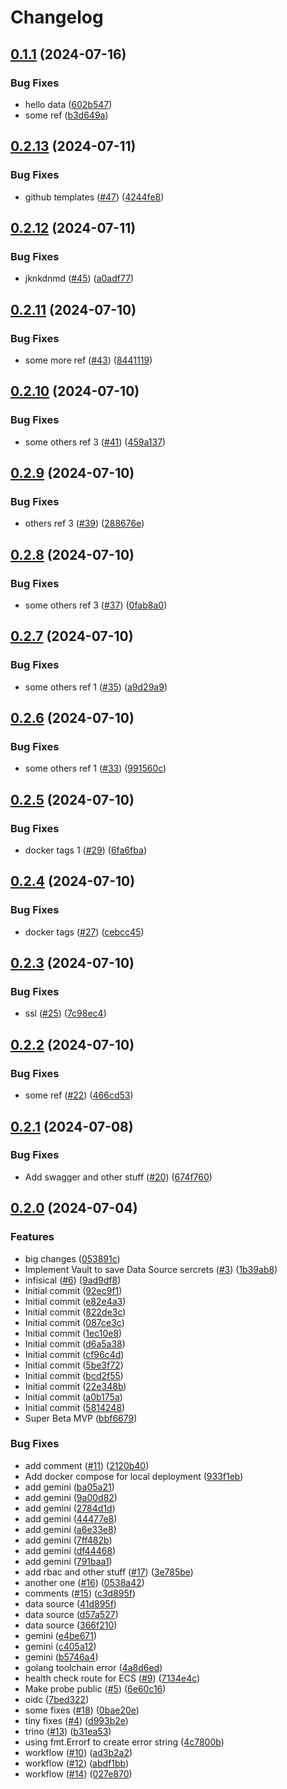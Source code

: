 # Changelog

## [0.1.1](https://github.com/eddydecena/vega-core-example/compare/v0.1.0...v0.1.1) (2024-07-16)


### Bug Fixes

* hello data ([602b547](https://github.com/eddydecena/vega-core-example/commit/602b54725c21fa456c118158439c30afcfdb16d1))
* some ref ([b3d649a](https://github.com/eddydecena/vega-core-example/commit/b3d649adf1bc2a95c8df5e8988adea6317ccddb1))

## [0.2.13](https://github.com/poligonoio/vega-core/compare/v0.2.12...v0.2.13) (2024-07-11)


### Bug Fixes

* github templates ([#47](https://github.com/poligonoio/vega-core/issues/47)) ([4244fe8](https://github.com/poligonoio/vega-core/commit/4244fe882796b0b329f64e9ffb15fb2d7dd6b02a))

## [0.2.12](https://github.com/poligonoio/vega-core/compare/v0.2.11...v0.2.12) (2024-07-11)


### Bug Fixes

* jknkdnmd ([#45](https://github.com/poligonoio/vega-core/issues/45)) ([a0adf77](https://github.com/poligonoio/vega-core/commit/a0adf77736b9f862cef8627a8aa7eba778d224a3))

## [0.2.11](https://github.com/poligonoio/vega-core/compare/v0.2.10...v0.2.11) (2024-07-10)


### Bug Fixes

* some more ref ([#43](https://github.com/poligonoio/vega-core/issues/43)) ([8441119](https://github.com/poligonoio/vega-core/commit/84411191b40bb4599ebb64be6f62916e8db1fb14))

## [0.2.10](https://github.com/poligonoio/vega-core/compare/v0.2.9...v0.2.10) (2024-07-10)


### Bug Fixes

* some others ref 3 ([#41](https://github.com/poligonoio/vega-core/issues/41)) ([459a137](https://github.com/poligonoio/vega-core/commit/459a13702410964267c4f0a35c6df4b40b0c910f))

## [0.2.9](https://github.com/poligonoio/vega-core/compare/v0.2.8...v0.2.9) (2024-07-10)


### Bug Fixes

* others ref 3 ([#39](https://github.com/poligonoio/vega-core/issues/39)) ([288676e](https://github.com/poligonoio/vega-core/commit/288676e5d9aee63f05c43800dc7b5bf75f4dc7b4))

## [0.2.8](https://github.com/poligonoio/vega-core/compare/v0.2.7...v0.2.8) (2024-07-10)


### Bug Fixes

* some others ref 3 ([#37](https://github.com/poligonoio/vega-core/issues/37)) ([0fab8a0](https://github.com/poligonoio/vega-core/commit/0fab8a09c7b52676a7c2683ee9271c29fb873c70))

## [0.2.7](https://github.com/poligonoio/vega-core/compare/v0.2.6...v0.2.7) (2024-07-10)


### Bug Fixes

* some others ref 1 ([#35](https://github.com/poligonoio/vega-core/issues/35)) ([a9d29a9](https://github.com/poligonoio/vega-core/commit/a9d29a9d25f5ebf205e7e0f93b87b43dba7430b5))

## [0.2.6](https://github.com/poligonoio/vega-core/compare/v0.2.5...v0.2.6) (2024-07-10)


### Bug Fixes

* some others ref 1 ([#33](https://github.com/poligonoio/vega-core/issues/33)) ([991560c](https://github.com/poligonoio/vega-core/commit/991560c3cc42a33f05ddda05c88723375c7dcc5b))

## [0.2.5](https://github.com/poligonoio/vega-core/compare/v0.2.4...v0.2.5) (2024-07-10)


### Bug Fixes

* docker tags 1 ([#29](https://github.com/poligonoio/vega-core/issues/29)) ([6fa6fba](https://github.com/poligonoio/vega-core/commit/6fa6fba6285446d7f597401d4e46e68360146459))

## [0.2.4](https://github.com/poligonoio/vega-core/compare/v0.2.3...v0.2.4) (2024-07-10)


### Bug Fixes

* docker tags ([#27](https://github.com/poligonoio/vega-core/issues/27)) ([cebcc45](https://github.com/poligonoio/vega-core/commit/cebcc4532e326025362cb9fac421a08124292cfc))

## [0.2.3](https://github.com/poligonoio/vega-core/compare/v0.2.2...v0.2.3) (2024-07-10)


### Bug Fixes

* ssl ([#25](https://github.com/poligonoio/vega-core/issues/25)) ([7c98ec4](https://github.com/poligonoio/vega-core/commit/7c98ec4c06acaba1a8e36b19e15861a696ceea22))

## [0.2.2](https://github.com/poligonoio/vega-core/compare/v0.2.1...v0.2.2) (2024-07-10)


### Bug Fixes

* some ref ([#22](https://github.com/poligonoio/vega-core/issues/22)) ([466cd53](https://github.com/poligonoio/vega-core/commit/466cd53fa9ca060e9df74c3f93c24f0a35c5a6bb))

## [0.2.1](https://github.com/poligonoio/vega-core/compare/v0.2.0...v0.2.1) (2024-07-08)


### Bug Fixes

* Add swagger and other stuff ([#20](https://github.com/poligonoio/vega-core/issues/20)) ([674f760](https://github.com/poligonoio/vega-core/commit/674f76005f521e17bb92e7211d26b785ae90e9cc))

## [0.2.0](https://github.com/poligonoio/vega-core/compare/v0.1.0...v0.2.0) (2024-07-04)


### Features

* big changes ([053891c](https://github.com/poligonoio/vega-core/commit/053891c5b1fde12ef78a00fe072791709e6a1d8a))
* Implement Vault to save Data Source sercrets ([#3](https://github.com/poligonoio/vega-core/issues/3)) ([1b39ab8](https://github.com/poligonoio/vega-core/commit/1b39ab89cd39c4f275b6e6a41f89f80027ee8bea))
* infisical ([#6](https://github.com/poligonoio/vega-core/issues/6)) ([9ad9df8](https://github.com/poligonoio/vega-core/commit/9ad9df80429048c5856e6ce0148ca9b706c5401a))
* Initial commit ([92ec9f1](https://github.com/poligonoio/vega-core/commit/92ec9f1a62b43f568d35ff0111fc3b826fdcca41))
* Initial commit ([e82e4a3](https://github.com/poligonoio/vega-core/commit/e82e4a3a1eb71a0680ed0699d7d7eedbc4cc7780))
* Initial commit ([822de3c](https://github.com/poligonoio/vega-core/commit/822de3cfd41dc16006800dd1755591826b22b97e))
* Initial commit ([087ce3c](https://github.com/poligonoio/vega-core/commit/087ce3c800f7ee706c4841b60d67cbc33dd01798))
* Initial commit ([1ec10e8](https://github.com/poligonoio/vega-core/commit/1ec10e897ef0ea97ee6cb845bbd047e921a1f49c))
* Initial commit ([d6a5a38](https://github.com/poligonoio/vega-core/commit/d6a5a38808ac5534efbcc6bf4769c39100335785))
* Initial commit ([cf96c4d](https://github.com/poligonoio/vega-core/commit/cf96c4d33783fa96aedf5050ec5221eeeef5138b))
* Initial commit ([5be3f72](https://github.com/poligonoio/vega-core/commit/5be3f72c1433df4950109697cd4b19cdb5b5bb06))
* Initial commit ([bcd2f55](https://github.com/poligonoio/vega-core/commit/bcd2f5578a16b8cabe67cc83aee1d70fd8d862fc))
* Initial commit ([22e348b](https://github.com/poligonoio/vega-core/commit/22e348b779931a7da24e491fa77373896b37c434))
* Initial commit ([a0b175a](https://github.com/poligonoio/vega-core/commit/a0b175a41d12dc1116eb439efff85a8f4075c131))
* Initial commit ([5814248](https://github.com/poligonoio/vega-core/commit/58142482ce4b1cdabf5df6bc0f7664838a4e054d))
* Super Beta MVP ([bbf6679](https://github.com/poligonoio/vega-core/commit/bbf667939fa00d7b33320d30194ce5ea56cf08e3))


### Bug Fixes

* add comment ([#11](https://github.com/poligonoio/vega-core/issues/11)) ([2120b40](https://github.com/poligonoio/vega-core/commit/2120b40d3db31383b2524138dc775280fce9b8f0))
* Add docker compose for local deployment ([933f1eb](https://github.com/poligonoio/vega-core/commit/933f1eb4b28d45eba2bb26ee07b7c91e694f0354))
* add gemini ([ba05a21](https://github.com/poligonoio/vega-core/commit/ba05a21da2fdfe45868de1c348d5a29f856e6072))
* add gemini ([9a00d82](https://github.com/poligonoio/vega-core/commit/9a00d8240c38a49a99ef399b7ad25c01eef0bbdc))
* add gemini ([2784d1d](https://github.com/poligonoio/vega-core/commit/2784d1de95c0b0bda9e5f7996e7dbdf54380a2d5))
* add gemini ([44477e8](https://github.com/poligonoio/vega-core/commit/44477e80bbeadbc8788f9f59310cc2a7170d5697))
* add gemini ([a6e33e8](https://github.com/poligonoio/vega-core/commit/a6e33e8c37c1861e1c4a64f5ad80e95f02a7aeb5))
* add gemini ([7ff482b](https://github.com/poligonoio/vega-core/commit/7ff482bbdb2a4f42d3fb70f816466907abe1e2d9))
* add gemini ([df44468](https://github.com/poligonoio/vega-core/commit/df444688d2567709e1f37c58d33218f92ab19af3))
* add gemini ([791baa1](https://github.com/poligonoio/vega-core/commit/791baa1991bcc68fed67c9f94098d78f03629c6d))
* add rbac and other stuff ([#17](https://github.com/poligonoio/vega-core/issues/17)) ([3e785be](https://github.com/poligonoio/vega-core/commit/3e785bed7e9378c119170bd91f26683feb384ce0))
* another one ([#16](https://github.com/poligonoio/vega-core/issues/16)) ([0538a42](https://github.com/poligonoio/vega-core/commit/0538a42e76ead1a5ffef3b16b87dc011928aab77))
* comments ([#15](https://github.com/poligonoio/vega-core/issues/15)) ([c3d895f](https://github.com/poligonoio/vega-core/commit/c3d895f3c2524667a1b6bc5f66311894985b1f10))
* data source ([41d895f](https://github.com/poligonoio/vega-core/commit/41d895fcc34b3a98df6ad4e7fa9351a3c28bcb5f))
* data source ([d57a527](https://github.com/poligonoio/vega-core/commit/d57a52706c840f7588797da3e726c66a43d73c9e))
* data source ([366f210](https://github.com/poligonoio/vega-core/commit/366f2105e452b3d411e9bf6414ff6fc886379a3d))
* gemini ([e4be671](https://github.com/poligonoio/vega-core/commit/e4be671b60754f60c97bb51f820eb465523cd8ff))
* gemini ([c405a12](https://github.com/poligonoio/vega-core/commit/c405a126d59b5849f214ed5c69f48335d61e7fe8))
* gemini ([b5746a4](https://github.com/poligonoio/vega-core/commit/b5746a4af9cc304fb60dcf5ebe21326052035a6e))
* golang toolchain error ([4a8d6ed](https://github.com/poligonoio/vega-core/commit/4a8d6ed92d5707028a24cc63dd20b5a4747be101))
* health check route for ECS ([#9](https://github.com/poligonoio/vega-core/issues/9)) ([7134e4c](https://github.com/poligonoio/vega-core/commit/7134e4c336160f4351673dce1383559deb9f7a9d))
* Make probe public ([#5](https://github.com/poligonoio/vega-core/issues/5)) ([6e60c16](https://github.com/poligonoio/vega-core/commit/6e60c169b70c84d1a7290647523f5b5aa9caaaf0))
* oidc ([7bed322](https://github.com/poligonoio/vega-core/commit/7bed32221de7349c0a5164f9edce66451effac63))
* some fixes ([#18](https://github.com/poligonoio/vega-core/issues/18)) ([0bae20e](https://github.com/poligonoio/vega-core/commit/0bae20eb9bf699bb5aa8147a6a63ad17b3551b05))
* tiny fixes ([#4](https://github.com/poligonoio/vega-core/issues/4)) ([d993b2e](https://github.com/poligonoio/vega-core/commit/d993b2e94d03f5c67050fd1d9136cc76de82e302))
* trino ([#13](https://github.com/poligonoio/vega-core/issues/13)) ([b31ea53](https://github.com/poligonoio/vega-core/commit/b31ea53ae5cea436f80133bb73992254b05f144f))
* using fmt.Errorf to create error string ([4c7800b](https://github.com/poligonoio/vega-core/commit/4c7800bffe330002574ae53138c24c15011bd0d0))
* workflow ([#10](https://github.com/poligonoio/vega-core/issues/10)) ([ad3b2a2](https://github.com/poligonoio/vega-core/commit/ad3b2a2deb68e51edef372bc93eb0f456b503dd0))
* workflow ([#12](https://github.com/poligonoio/vega-core/issues/12)) ([abdf1bb](https://github.com/poligonoio/vega-core/commit/abdf1bbd4422bb0159c7e43d5a970c87c3478bc1))
* workflow ([#14](https://github.com/poligonoio/vega-core/issues/14)) ([027e870](https://github.com/poligonoio/vega-core/commit/027e870c6e0ae0e1244d86781866a081218edb59))
